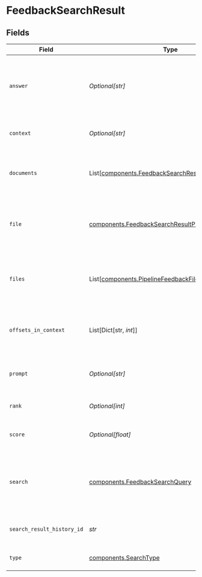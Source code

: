 # FeedbackSearchResult


## Fields

| Field                                                                                                                      | Type                                                                                                                       | Required                                                                                                                   | Description                                                                                                                |
| -------------------------------------------------------------------------------------------------------------------------- | -------------------------------------------------------------------------------------------------------------------------- | -------------------------------------------------------------------------------------------------------------------------- | -------------------------------------------------------------------------------------------------------------------------- |
| `answer`                                                                                                                   | *Optional[str]*                                                                                                            | :heavy_minus_sign:                                                                                                         | Shows the query answer. This is only returned for question answering pipelines.                                            |
| `context`                                                                                                                  | *Optional[str]*                                                                                                            | :heavy_minus_sign:                                                                                                         | Shows the context of the search result.                                                                                    |
| `documents`                                                                                                                | List[[components.FeedbackSearchResultDocuments](../../models/components/feedbacksearchresultdocuments.md)]                 | :heavy_check_mark:                                                                                                         | Shows the documents which contain the search results.                                                                      |
| `file`                                                                                                                     | [components.FeedbackSearchResultPipelineFeedbackFile](../../models/components/feedbacksearchresultpipelinefeedbackfile.md) | :heavy_check_mark:                                                                                                         | Shows information about the file which contains the search result.                                                         |
| `files`                                                                                                                    | List[[components.PipelineFeedbackFile](../../models/components/pipelinefeedbackfile.md)]                                   | :heavy_check_mark:                                                                                                         | Shows information about the files which contain the search results.                                                        |
| `offsets_in_context`                                                                                                       | List[Dict[str, *int*]]                                                                                                     | :heavy_minus_sign:                                                                                                         | Specifies the offset of the answer within the context.                                                                     |
| `prompt`                                                                                                                   | *Optional[str]*                                                                                                            | :heavy_minus_sign:                                                                                                         | The prompt that was used to generate the result.                                                                           |
| `rank`                                                                                                                     | *Optional[int]*                                                                                                            | :heavy_minus_sign:                                                                                                         | Shows the rank of the prediction.                                                                                          |
| `score`                                                                                                                    | *Optional[float]*                                                                                                          | :heavy_minus_sign:                                                                                                         | Shows the relevance score of the prediction.                                                                               |
| `search`                                                                                                                   | [components.FeedbackSearchQuery](../../models/components/feedbacksearchquery.md)                                           | :heavy_check_mark:                                                                                                         | Shows information about the search query which returned this result.                                                       |
| `search_result_history_id`                                                                                                 | *str*                                                                                                                      | :heavy_check_mark:                                                                                                         | Unique identifier of this search result                                                                                    |
| `type`                                                                                                                     | [components.SearchType](../../models/components/searchtype.md)                                                             | :heavy_check_mark:                                                                                                         | Shows the type of the prediction.                                                                                          |